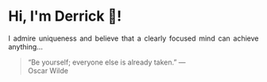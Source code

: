 # Hi, I'm Derrick 👋!
<p align="justify">I admire uniqueness and believe that a clearly focused mind can achieve anything...</p> 
<!-- #quote-start -->
<blockquote>&ldquo;Be yourself; everyone else is already taken.&rdquo; &mdash; <footer>Oscar Wilde</footer></blockquote>
<!-- #quote-end -->
